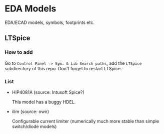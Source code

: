 # EDA Models
EDA/ECAD models, symbols, footprints etc.

## LTSpice

### How to add

Go to `Control Panel -> Sym. & Lib Search paths`, add the `LTSpice` subdirectory of this repo. Don't forget to restart LTSpice.

### List

 - HIP4081A (source: Intusoft Spice?)

   This model has a buggy HDEL.

 - ilim (source: own)

   Configurable current limiter (numerically much more stable than simple switch/diode models)

